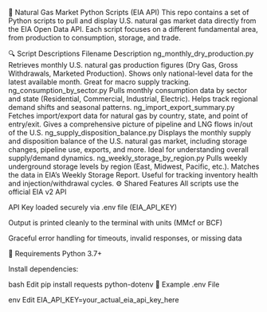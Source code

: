 📘 Natural Gas Market Python Scripts (EIA API)
This repo contains a set of Python scripts to pull and display U.S. natural gas market data directly from the EIA Open Data API. Each script focuses on a different fundamental area, from production to consumption, storage, and trade.

🔍 Script Descriptions
Filename	Description
ng_monthly_dry_production.py	Retrieves monthly U.S. natural gas production figures (Dry Gas, Gross Withdrawals, Marketed Production). Shows only national-level data for the latest available month. Great for macro supply tracking.
ng_consumption_by_sector.py	Pulls monthly consumption data by sector and state (Residential, Commercial, Industrial, Electric). Helps track regional demand shifts and seasonal patterns.
ng_import_export_summary.py	Fetches import/export data for natural gas by country, state, and point of entry/exit. Gives a comprehensive picture of pipeline and LNG flows in/out of the U.S.
ng_supply_disposition_balance.py	Displays the monthly supply and disposition balance of the U.S. natural gas market, including storage changes, pipeline use, exports, and more. Ideal for understanding overall supply/demand dynamics.
ng_weekly_storage_by_region.py	Pulls weekly underground storage levels by region (East, Midwest, Pacific, etc.). Matches the data in EIA’s Weekly Storage Report. Useful for tracking inventory health and injection/withdrawal cycles.
⚙️ Shared Features
All scripts use the official EIA v2 API

API Key loaded securely via .env file (EIA_API_KEY)

Output is printed cleanly to the terminal with units (MMcf or BCF)

Graceful error handling for timeouts, invalid responses, or missing data

📁 Requirements
Python 3.7+

Install dependencies:

bash
Edit
pip install requests python-dotenv
🧪 Example .env File

env
Edit
EIA_API_KEY=your_actual_eia_api_key_here

